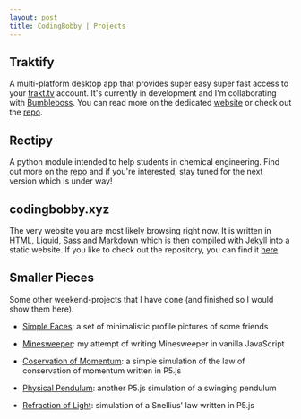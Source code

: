 ```yaml
---
layout: post
title: CodingBobby | Projects
---
```


## Traktify
A multi-platform desktop app that provides super easy super fast access to your [trakt.tv](https://trakt.tv) account.
It's currently in development and I'm collaborating with [Bumbleboss](https://bumbleboss.xyz).
You can read more on the dedicated [website](/traktify) or check out the [repo](https://github.com/CodingBobby/traktify).

## Rectipy
A python module intended to help students in chemical engineering.
Find out more on the [repo](https://github.com/CodingBobby/rectipy) and if you're interested, stay tuned for the next version which is under way!

## codingbobby.xyz
The very website you are most likely browsing right now.
It is written in [HTML](https://html.spec.whatwg.org/), [Liquid](https://shopify.github.io/liquid/), [Sass](https://sass-lang.com/) and [Markdown](https://daringfireball.net/projects/markdown/) which is then compiled with [Jekyll](https://jekyllrb.com/) into a static website.
If you like to check out the repository, you can find it [here](https://github.com/CodingBobby/codingbobby.github.io).

## Smaller Pieces
Some other weekend-projects that I have done (and finished so I would show them here).

- [Simple Faces](simple-faces):
  a set of minimalistic profile pictures of some friends

- [Minesweeper](minesweeper):
  my attempt of writing Minesweeper in vanilla JavaScript

- [Coservation of Momentum](algebrarium-momentum):
  a simple simulation of the law of conservation of momentum written in P5.js

- [Physical Pendulum](algebrarium-pendulum):
  another P5.js simulation of a swinging pendulum

- [Refraction of Light](algebrarium-refraction):
  simulation of a Snellius' law written in P5.js
